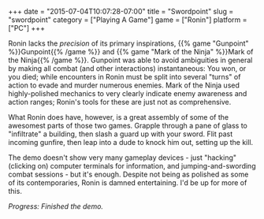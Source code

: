 +++
date = "2015-07-04T10:07:28-07:00"
title = "Swordpoint"
slug = "swordpoint"
category = ["Playing A Game"]
game = ["Ronin"]
platform = ["PC"]
+++

Ronin lacks the <i>precision</i> of its primary inspirations, {{% game "Gunpoint" %}}Gunpoint{{% /game %}} and {{% game "Mark of the Ninja" %}}Mark of the Ninja{{% /game %}}.  Gunpoint was able to avoid ambiguities in general by making all combat (and other interactions) instantaneous: You won, or you died; while encounters in Ronin must be split into several "turns" of action to evade and murder numerous enemies.  Mark of the Ninja used highly-polished mechanics to very clearly indicate enemy awareness and action ranges; Ronin's tools for these are just not as comprehensive.

What Ronin does have, however, is a great assembly of some of the awesomest parts of those two games.  Grapple through a pane of glass to "infiltrate" a building, then slash a guard up with your sword.  Flit past incoming gunfire, then leap into a dude to knock him out, setting up the kill.

The demo doesn't show very many gameplay devices - just "hacking" (clicking on) computer terminals for information, and jumping-and-swording combat sessions - but it's enough.  Despite not being as polished as some of its contemporaries, Ronin is damned entertaining.  I'd be up for more of this.

<i>Progress: Finished the demo.</i>